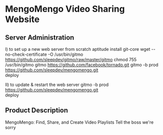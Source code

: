 MengoMengo Video Sharing Website
===================

Server Administration
---------------------

I) to set up a new web server from scratch
    aptitude install git-core
    wget --no-check-certificate -O /usr/bin/gitmo https://github.com/sleepdev/gitmo/raw/master/gitmo
    chmod 755 /usr/bin/gitmo
    gitmo https://github.com/facebook/tornado.git
    gitmo -b prod https://github.com/sleepdev/mengomengo.git     
    deploy

II) to update & restart the web server
    gitmo -b prod https://github.com/sleepdev/mengomengo.git     
    deploy

Product Description
---------------------   
MengoMengo: Find, Share, and Create Video Playlists
Tell the boss we're sorry


